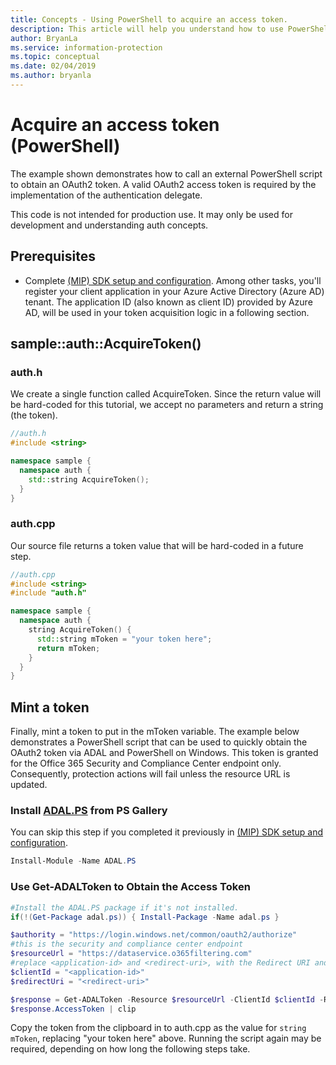 ```yaml
---
title: Concepts - Using PowerShell to acquire an access token.
description: This article will help you understand how to use PowerShell to acquire an OAuth2 access token. This is required by the implementation of the authentication delegate.
author: BryanLa
ms.service: information-protection
ms.topic: conceptual
ms.date: 02/04/2019
ms.author: bryanla
---
```


# Acquire an access token (PowerShell)

The example shown demonstrates how to call an external PowerShell script to obtain an OAuth2 token. A valid OAuth2 access token is required by the implementation of the authentication delegate.

This code is not intended for production use. It may only be used for development and understanding auth concepts. 

## Prerequisites

- Complete [(MIP) SDK setup and configuration](setup-configure-mip.md). Among other tasks, you'll register your client application in your Azure Active Directory (Azure AD) tenant. The application ID (also known as client ID) provided by Azure AD, will be used in your token acquisition logic in a following section.

## sample::auth::AcquireToken()

### auth.h

We create a single function called AcquireToken. Since the return value will be hard-coded for this tutorial, we accept no parameters and return a string (the token).

```cpp
//auth.h
#include <string>

namespace sample {
  namespace auth {
    std::string AcquireToken();
  }
}
```

### auth.cpp

Our source file returns a token value that will be hard-coded in a future step.

```cpp
//auth.cpp
#include <string>
#include "auth.h"

namespace sample {
  namespace auth {
    string AcquireToken() {
      std::string mToken = "your token here";
      return mToken;
    }
  }
}
```

## Mint a token

Finally, mint a token to put in the mToken variable. The example below demonstrates a PowerShell script that can be used to quickly obtain the OAuth2 token via ADAL and PowerShell on Windows. This token is granted for the Office 365 Security and Compliance Center endpoint only. Consequently, protection actions will fail unless the resource URL is updated. 

### Install [ADAL.PS](https://www.powershellgallery.com/packages/ADAL.PS/3.19.4.2) from PS Gallery

You can skip this step if you completed it previously in [(MIP) SDK setup and configuration](setup-configure-mip.md).

```PowerShell
Install-Module -Name ADAL.PS
```

### Use Get-ADALToken to Obtain the Access Token

```PowerShell
#Install the ADAL.PS package if it's not installed.
if(!(Get-Package adal.ps)) { Install-Package -Name adal.ps }

$authority = "https://login.windows.net/common/oauth2/authorize" 
#this is the security and compliance center endpoint
$resourceUrl = "https://dataservice.o365filtering.com"
#replace <application-id> and <redirect-uri>, with the Redirect URI and Application ID from your Azure AD application registration.
$clientId = "<application-id>"
$redirectUri = "<redirect-uri>"

$response = Get-ADALToken -Resource $resourceUrl -ClientId $clientId -RedirectUri $redirectUri -Authority $authority -PromptBehavior:Always
$response.AccessToken | clip
```

Copy the token from the clipboard in to auth.cpp as the value for `string mToken`, replacing "your token here" above. Running the script again may be required, depending on how long the following steps take.


